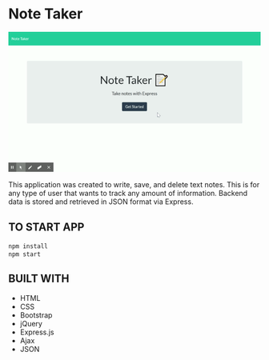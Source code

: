 # Note Taker

![APP DEMO](Notetaker.gif)

This application was created to write, save, and delete text notes. This is for any type of user that wants to track any amount of information. Backend data is stored and retrieved in JSON format via Express.

## TO START APP

    npm install
    npm start
  
## BUILT WITH

* HTML
* CSS
* Bootstrap
* jQuery
* Express.js
* Ajax
* JSON
